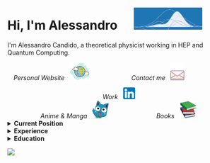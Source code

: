 # Hi, I'm Alessandro <img src="https://raw.githubusercontent.com/AleCandido/AleCandido/master/assets/spacer.png" width="30"/><img src="https://raw.githubusercontent.com/AleCandido/AleCandido/master/assets/psi-small.gif" height="50"/>

I'm Alessandro Candido, a theoretical physicist working in HEP and Quantum Computing.

<div align="center" >
  <em>
    Personal Website &nbsp;
    <a href="http://alecandido.github.io" rel="nofollow"
      ><img
        src="https://raw.githubusercontent.com/AleCandido/AleCandido/master/assets/world-icon.png"
        height="40"
        style="max-width: 100%"
    /></a>
  </em>
  <code>            </code>
  <em>
    Contact me &nbsp;
    <a href="mailto:candido.ale@gmail.com"
      ><img
        src="https://raw.githubusercontent.com/AleCandido/AleCandido/master/assets/mail-icon.png"
        height="40"
        style="max-width: 100%"
    /></a>
  </em>
  <code>            </code>
  <em>
    Work &nbsp;
    <a href="https://www.linkedin.com/in/alessandro-candido/" rel="nofollow"
      ><img
        src="https://raw.githubusercontent.com/AleCandido/AleCandido/master/assets/linkedin.png"
        height="40"
        style="max-width: 100%"
    /></a>
  </em>
</div>
<div align="center" >
  <em>
    Anime &amp; Manga &nbsp;
    <a href="https://myanimelist.net/animelist/Annibale" rel="nofollow"
      ><img
        src="https://raw.githubusercontent.com/AleCandido/AleCandido/master/assets/happy-face.png"
        height="40"
        style="max-width: 100%"
    /></a>
  </em>
  <code>              </code>
  <em>
    Books &nbsp;
    <a
      href="https://www.goodreads.com/review/list/120691874?ref=nav_mybooks"
      rel="nofollow"
      ><img
        src="https://raw.githubusercontent.com/AleCandido/AleCandido/master/assets/books.png"
        height="40"
        style="max-width: 100%"
    /></a>
  </em>
</div>

<details>
    <summary> <b> Current Position </b> </summary>

## Current Position

```yaml
position: Research Fellow
start_date: October, 2023
institutions:
  affiliation: CERN TH
collaboration: Qibo
```

</details>

<details>
    <summary> <b> Experience </b> </summary>

## Experience

```yaml
position: Assegnista INFN (post-doc)
supervisor: S. Forte
start_date: April, 2023
end-date: September, 2023
institutions:
  affiliation: INFN
collaboration: NNPDF
```

<p align="center">
  <a href="https://www.mi.infn.it/it/"> <img src="https://raw.githubusercontent.com/AleCandido/AleCandido/master/assets/infn_logo.png" height="60" alt="INFN" /> </a>
  <img src="https://raw.githubusercontent.com/AleCandido/AleCandido/master/assets/spacer.png" width="40" />
  <a href="http://nnpdf.mi.infn.it/"> <img src="https://raw.githubusercontent.com/AleCandido/AleCandido/master/assets/nnpdf_logo.png" height="30" alt="NNPDF" /> </a>
</p>

</details>

<details>
    <summary> <b> Education </b> </summary>

## Education

```yaml
PhD:
  title: PhD, Physics
  supervisor: S. Forte
  start-date: November, 2019
  end-date: January, 2023
  institutions:
    university: Università degli Studi di Milano
    affiliation: INFN
  team: N3PDF
  collaboration: NNPDF
  thesis:
    title: Theory predictions for PDF fitting
```

<p align="center">
  <a href="https://www.unimi.it/en"> <img src="https://raw.githubusercontent.com/AleCandido/AleCandido/master/assets/unimi_banner.png" height="60" alt="University of Milan" /> </a>
  <img src="https://raw.githubusercontent.com/AleCandido/AleCandido/master/assets/spacer.png" width="40" />
  <a href="https://www.mi.infn.it/it/"> <img src="https://raw.githubusercontent.com/AleCandido/AleCandido/master/assets/infn_logo.png" height="60" alt="INFN" /> </a>
  <img src="https://raw.githubusercontent.com/AleCandido/AleCandido/master/assets/spacer.png" width="40" />
  <a href="http://n3pdf.mi.infn.it/"> <img src="https://raw.githubusercontent.com/AleCandido/AleCandido/master/assets/n3pdf_logo.png" height="60" alt="N3PDF" /> </a>
  <img src="https://raw.githubusercontent.com/AleCandido/AleCandido/master/assets/spacer.png" width="40" />
  <a href="http://nnpdf.mi.infn.it/"> <img src="https://raw.githubusercontent.com/AleCandido/AleCandido/master/assets/nnpdf_logo.png" height="30" alt="NNPDF" /> </a>
</p>

```yaml
Diploma di Licenza:
  title: Diploma di Licenza (1), Physics
  institution: Scuola Normale Superiore (SNS)
  grade: 100 cum laude (2)
  start-date: September 2014
  end-date: July 2020

Master:
  title: Master of Science (MSc), Theoretical Physics
  university: University of Pisa (Unipi)
  grade: 110 cum laude
  start-date: September 2017
  end-date: October 2019
  thesis:
    title: Simplicial quantum gravity with dynamical gauge fields
    supervisor: M. D'Elia

Bachelor:
  title: Bachelor of Science (BSc), Physics
  university: University of Pisa (Unipi)
  grade: 110 cum laude
  start-date: September 2014
  end-date: June 2017
```

`(1)` Custom title by Scuola Normale Superiore, obtained by all the students that
complete the full course; somewhat parallel to a MSc, more on the [SNS
website](https://www.sns.it/en/scuola-normale-superiore/statute-regulations-and-code-of-ethics)  
`(2)` Final grade has been introduced in 2020 at SNS

<p align="center">
  <a href="https://www.unipi.it/index.php/english"> <img src="https://raw.githubusercontent.com/AleCandido/AleCandido/master/assets/unipi_banner.png" height="100" alt="University of Pisa" /> </a>
  <img src="https://raw.githubusercontent.com/AleCandido/AleCandido/master/assets/spacer.png" width="80" />
  <a href="https://www.sns.it/en"> <img src="https://raw.githubusercontent.com/AleCandido/AleCandido/master/assets/sns_banner.png" height="100" alt="Scuola Normale Superiore" /> </a>
</p>

</details>

<p>
<a href="https://github.com/anuraghazra/github-readme-stats"> <img src="https://github-readme-stats.vercel.app/api/top-langs/?username=alecandido&layout=compact&hide=jupyter%20notebook,tex,html"  /> </a>
</p>

<!-- ![My github stats](https://github-readme-stats.vercel.app/api?username=alecandido&show_icons=true&hide_border=true&title_color=fff&icon_color=79ff97&text_color=9f9f9f&bg_color=151515) -->
